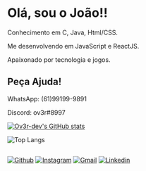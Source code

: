 # Olá, sou o João!!

Conhecimento em C, Java, Html/CSS.

Me desenvolvendo em JavaScript e ReactJS.

Apaixonado por tecnologia e jogos.

## Peça Ajuda! 

WhatsApp: (61)99199-9891

Discord: ov3r#8997

[![Ov3r-dev's GitHub stats](https://github-readme-stats.vercel.app/api?username=Ov3r-dev&show_icons=true&theme=dark)](https://github.com/anuraghazra/github-readme-stats)

![Top Langs](https://github-readme-stats.vercel.app/api/top-langs/?username=Ov3r-dev&langs_count=8&theme=dark&layout=donut-vertical)
##

[![Github](https://img.shields.io/badge/GitHub-100000?style=for-the-badge&logo=github&logoColor=white)](https://github.com/Ov3r-dev)
[![Instagram](https://img.shields.io/badge/Instagram-E4405F?style=for-the-badge&logo=instagram&logoColor=white)](https://www.instagram.com/gonzales_ov3r/)
[![Gmail](https://img.shields.io/badge/Gmail-D14836?style=for-the-badge&logo=gmail&logoColor=white)](joaopedrodev@gmail.com)
[![Linkedin](https://img.shields.io/badge/LinkedIn-0077B5?style=for-the-badge&logo=linkedin&logoColor=white)](https://www.linkedin.com/in/joão-pedro-07030628a/)

